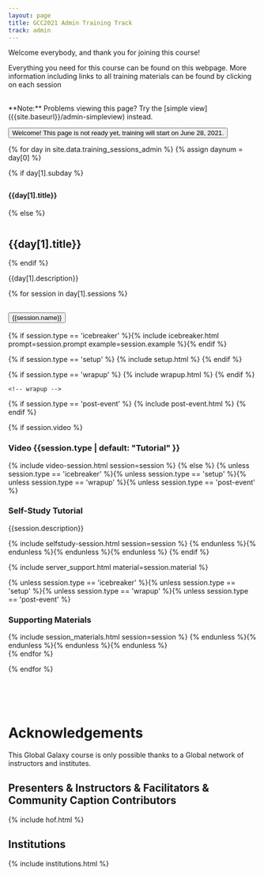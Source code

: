 ```yaml
---
layout: page
title: GCC2021 Admin Training Track
track: admin
---
```


Welcome everybody, and thank you for joining this course!

Everything you need for this course can be found on this webpage. More information including
links to all training materials can be found by clicking on each session

<br/>
**Note:** Problems viewing this page? Try the [simple view]({{site.baseurl}}/admin-simpleview) instead.


<a href="{{site.baseurl}}/workshop"><button type="button" class="btn btn-warning btn-lg">Welcome! This page is not ready yet, training will start on June 28, 2021.</button></a>



{% for day in site.data.training_sessions_admin %}
 {% assign daynum = day[0] %}

{% if day[1].subday %}
<h4 class="daystart" style="margin-top:2em;"> {{day[1].title}} </h4>
{% else %}
<h2 id="{{ day[0] }}" class="daystart" style="margin-top:2em;"> {{day[1].title}} </h2>
{% endif %}
<p> {{day[1].description}} </p>
<div class="accordion" id="accordion{{daynum}}">

{% for session in day[1].sessions %}
 <div class="accordion-item">
  <h2 class="accordion-header" id="heading{{daynum}}{{forloop.index0}}">
   <button class="accordion-button" type="button" data-bs-toggle="collapse" data-bs-target="#collapse{{daynum}}{{forloop.index0}}" aria-expanded="true" aria-controls="collapse{{daynum}}{{forloop.index0}}">
        {{session.name}}
   </button>
  </h2>
  <div id="collapse{{daynum}}{{forloop.index0}}" class="accordion-collapse collapse {% if session.show  %}show{% endif %}" aria-labelledby="heading{{daynum}}{{forlop.index0}}" data-bs-parent="#accordion{{daynum}}">
   <div class="accordion-body">

   <!-- icebreaker -->
   {% if session.type == 'icebreaker' %}{% include icebreaker.html prompt=session.prompt example=session.example %}{% endif %}


   <!-- setup -->
   {% if session.type == 'setup' %}
    {% include setup.html %}
   {% endif %}

   <!-- wrapup -->
   {% if session.type == 'wrapup' %}
    {% include wrapup.html %}
   {% endif %}

    <!-- wrapup -->
   {% if session.type == 'post-event' %}
    {% include post-event.html %}
   {% endif %}


   <!-- session description
   {% if session.description %}
   <h3>Description</h3>
   <p> {{ session.description }} </p>
   {% endif %}
   -->

   <!-- speaker and video -->
   {% if session.video %}
   <h3 class="session-section"> Video {{session.type | default: "Tutorial" }} </h3>
   {% include video-session.html session=session %}
   {% else %}
   {% unless session.type == 'icebreaker' %}{% unless session.type == 'setup' %}{% unless session.type == 'wrapup' %}{% unless session.type == 'post-event' %}
   <h3 class="session-section"> Self-Study Tutorial </h3>
   {{session.description}}

   {% include selfstudy-session.html session=session %}
   {% endunless %}{% endunless %}{% endunless %}{% endunless %}
   {% endif %}

   <!-- supported servers -->
   {% include server_support.html material=session.material %}

   <!-- session links  -->
   {% unless session.type == 'icebreaker' %}{% unless session.type == 'setup' %}{% unless session.type == 'wrapup' %}{% unless session.type == 'post-event' %}
   <h3 class="session-section">Supporting Materials </h3>
   {% include session_materials.html session=session %}
   {% endunless %}{% endunless %}{% endunless %}{% endunless %}

   <!-- end session links -->

   </div><!-- end accordion body -->
  </div><!-- end collapse -->
 </div><!-- end accordion item (training session) -->
 {% endfor %}

</div><!-- end accordion (day) -->

{% endfor %}


<br/><br/><br/>
# Acknowledgements

This Global Galaxy course is only possible thanks to a Global network of instructors and institutes.

## Presenters & Instructors & Facilitators & Community Caption Contributors

{% include hof.html %}

## Institutions

{% include institutions.html %}
